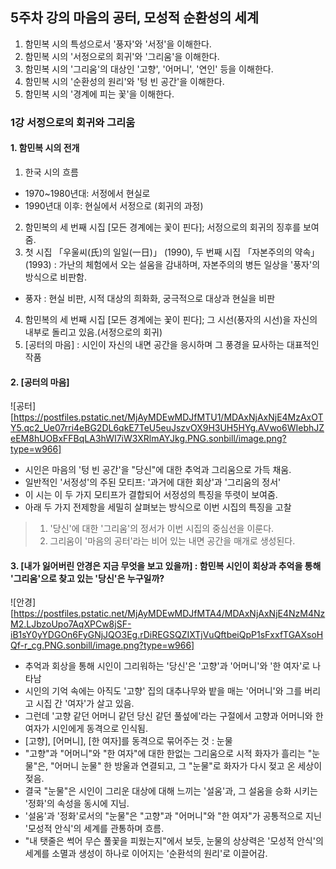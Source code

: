 ## 5주차 강의 마음의 공터, 모성적 순환성의 세계
1. 함민복 시의 특성으로서 '풍자'와 '서정'을 이해한다.
2. 함민복 시의 '서정으로의 회귀'와 '그리움'을 이해한다.
3. 함민복 시의 '그리움'의 대상인 '고향', '어머니', '연인' 등을 이해한다.
4. 함민복 시의 '순환성의 원리'와 '텅 빈 공간'을 이해한다.
5. 함민복 시의 '경계에 피는 꽃'을 이해한다.

### 1강 서정으로의 회귀와 그리움

#### 1. 함민복 시의 전개
1. 한국 시의 흐름
* 1970~1980년대: 서정에서 현실로
* 1990년대 이후: 현실에서 서정으로 (회귀의 과정)
2. 함민복의 세 번째 시집 [모든 경계에는 꽃이 핀다]; 서정으로의 회귀의 징후를 보여줌.
3. 첫 시집 「우울씨(氏)의 일일(一日)」 (1990), 두 번째 시집 「자본주의의 약속」 (1993)
: 가난의 체험에서 오는 설움을 감내하며, 자본주의의 병든 일상을 '풍자'의 방식으로 비판함.
* 풍자 : 현실 비판, 시적 대상의 희화화, 궁극적으로 대상과 현실을 비판
4. 함민복의 세 번째 시집 [모든 경계에는 꽃이 핀다]; 그 시선(풍자의 시선)을 자신의 내부로 돌리고 있음.(서정으로의 회귀)
5. [공터의 마음] : 시인이 자신의 내면 공간을 응시하며 그 풍경을 묘사하는 대표적인 작품

#### 2. [공터의 마음]
![공터][https://postfiles.pstatic.net/MjAyMDEwMDJfMTU1/MDAxNjAxNjE4MzAxOTY5.qc2_Ue07rri4eBG2DL6qkE7TeU5euJszvOX9H3UH5HYg.AVwo6WIebhJZeEM8hUOBxFFBqLA3hWI7iW3XRlmAYJkg.PNG.sonbill/image.png?type=w966]
* 시인은 마음의 '텅 빈 공간'을 "당신"에 대한 추억과 그리움으로 가득 채움.
* 일반적인 '서정성'의 주된 모티프: '과거에 대한 회상'과 '그리움의 정서'
* 이 시는 이 두 가지 모티프가 결합되어 서정성의 특징을 뚜렷이 보여줌.
* 아래 두 가지 전제항을 세밀히 살펴보는 방식으로 이번 시집의 특징을 고찰
> 1. '당신'에 대한 '그리움'의 정서가 이번 시집의 중심선을 이룬다.
> 2. 그리움이 '마음의 공터'라는 비어 있는 내면 공간을 매개로 생성된다.

#### 3. [내가 잃어버린 안경은 지금 무엇을 보고 있을까] : 함민복 시인이 회상과 추억을 통해 '그리움'으로 찾고 있는 '당신'은 누구일까?
![안경][https://postfiles.pstatic.net/MjAyMDEwMDJfMTA4/MDAxNjAxNjE4NzM4NzM2.LJbzoUpo7AqXPCw8jSF-iB1sY0yYDGOn6FyGNjJQO3Eg.rDiREGSQZIXTjVuQftbeiQpP1sFxxfTGAXsoHQf-r_cg.PNG.sonbill/image.png?type=w966]
* 추억과 회상을 통해 시인이 그리워하는 '당신'은 '고향'과 '어머니'와 '한 여자'로 나타남
* 시인의 기억 속에는 아직도 '고향' 집의 대추나무와 밭을 매는 '어머니'와 그를 버리고 시집 간 '여자'가 살고 있음.
* 그런데 '고향 같던 어머니 같던 당신 같던 풀섶에'라는 구절에서 고향과 어머니와 한 여자가 시인에게 동격으로 인식됨.
* [고향], [어머니], [한 여자]를 동격으로 묶어주는 것 : 눈물
* "고향"과 "어머니"와 "한 여자"에 대한 한없는 그리움으로 시적 화자가 흘리는 "눈물"은, "어머니 눈물" 한 방울과 연결되고, 그 "눈물"로 화자가 다시 젖고 온 세상이 젖음.
* 결국 "눈물"은 시인이 그리운 대상에 대해 느끼는 '설움'과, 그 설움을 승화 시키는 '정화'의 속성을 동시에 지님.
* '설움'과 '정화'로서의 "눈물"은 "고향"과 "어머니"와 "한 여자"가 공통적으로 지닌 '모성적 안식'의 세계를 관통하며 흐름.
* "내 탯줄은 썩어 무슨 풀꽃을 피웠는지"에서 보듯, 눈물의 상상력은 '모성적 안식'의 세계를 소멸과 생성이 하나로 이어지는 '순환석의 원리'로 이끌어감.

